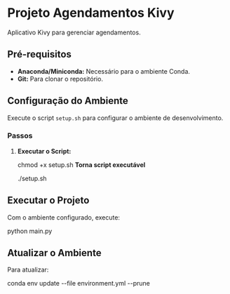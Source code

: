 # Projeto Agendamentos Kivy

Aplicativo Kivy para gerenciar agendamentos.

## Pré-requisitos

- **Anaconda/Miniconda:** Necessário para o ambiente Conda.
- **Git:** Para clonar o repositório.

## Configuração do Ambiente

Execute o script `setup.sh` para configurar o ambiente de desenvolvimento.

### Passos

1. **Executar o Script:**

   chmod +x setup.sh **Torna script executável**
   
   ./setup.sh
   
## Executar o Projeto

Com o ambiente configurado, execute:

python main.py

## Atualizar o Ambiente

Para atualizar:

conda env update --file environment.yml --prune
